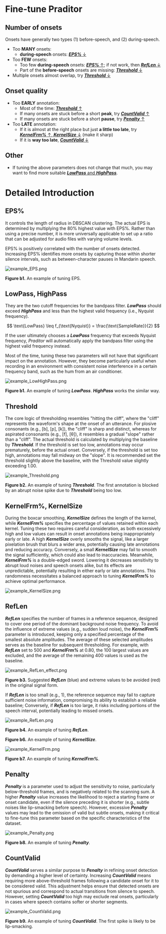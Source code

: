 # Fine-tune Praditor

## Number of onsets
Onsets have generally two types (1) before-speech, and (2) during-speech.

- Too **MANY** onsets: 
  - **during-speech** onsets: [**_EPS%_** ↓](#eps---one-and-only)
- Too **FEW** onsets:
  - Too few **during-speech** onsets: [**_EPS%_** ↑](#eps---one-and-only); if not work, then [**_RefLen_** ↓](#reflen)
  - Part of the **before-speech** onsets are missing: [**_Threshold_** ↓](#threshold)
- Multiple onsets almost overlap, try [**_Threshold_** ↓](#threshold)

## Onset quality
- Too **EARLY** annotation: 
  - Most of the time: [**_Threshold_** ↑](#threshold)
  - If many onsets are stuck before a short **peak**, try [**_CountValid_** ↑](#countvalid)
  - If many onsets are stuck before a short **pause**, try [**_Penalty_** ↑](#penalty)
- Too **LATE** annotation:
  - If it is almost at the right place but just **a little too late**, try [**_KernelFrm%_** ↑, **_KernelSize_** ↓](#kernelfrm-kernelsize) (make it sharp)
  - If it is **way too late**, [**_CountValid_** ↓](#countvalid)


## Other
- If tuning the above parameters does not change that much, you may want to find more suitable [**_LowPass_** and **_HighPass_**](#lowpass-highpass).

# Detailed Introduction

## EPS%
It controls the length of radius in DBSCAN clustering. The actual EPS is determined by multiplying the 80% highest value with EPS%. Rather than using a precise number, it is more universally applicable to set up a ratio that can be adjusted for audio files with varying volume levels.  

EPS% is positively correlated with the number of onsets detected. Increasing EPS% identifies more onsets by capturing those within shorter silence intervals, such as between-character pauses in Mandarin speech.  


![example_EPS.png](../instructions/example_EPS.png)

  
**Figure b1.** An example of tuning EPS.

## LowPass, HighPass
They are the two cutoff frequencies for the bandpass filter. **_LowPass_** should exceed **_HighPass_** and less than the highest valid frequency (i.e., Nyquist frequency).  

$$
\text{LowPass} \leq f_{\text{Nyquist}} = \frac{\text{SampleRate}}{2}
$$


If the user ultimately chooses a **_LowPass_** frequency that exceeds Nyquist frequency, _Praditor_ will automatically apply the bandpass filter using the highest valid frequency instead.  

Most of the time, tuning these two parameters will not have that significant impact on the annotation. However, they become particularly useful when recording in an environment with consistent noise interference in a certain frequency band, such as the hum from an air conditioner.  


![example_LowHighPass.png](../instructions/example_LowHighPass.png)
 
**Figure b1.** An example of tuning **_LowPass_**. **_HighPass_** works the similar way.


## Threshold
The core logic of thresholding resembles "hitting the cliff", where the "cliff" represents the waveform's shape at the onset of an utterance.
For plosive consonants (e.g., [b], [p], [k]), the "cliff" is sharp and distinct, whereas for aspirated consonants (e.g., [f], [θ]),
it resembles a gradual "slope" rather than a "cliff". The actual threshold is calculated by multiplying the baseline by **_Threshold_**.
If the threshold is set too low, annotations may occur prematurely, before the actual onset.
Conversely, if the threshold is set too high, annotations may fall midway on the "slope". It is recommended set the threshold slightly above the baseline, with the Threshold value slightly exceeding 1.00.  

![example_Threshold.png](../instructions/example_Threshold.png)

**Figure b2.** An example of tuning **_Threshold_**. The first annotation is blocked by an abrupt noise spike due to **_Threshold_** being too low.


## KernelFrm%, KernelSize
During the boxcar smoothing, **_KernelSize_** defines the length of the kernel, while **_KernelFrm%_** specifies the percentage of values retained within each kernel.
Tuning these two requires careful consideration, as both excessively high and low values can result in onset annotations being inappropriately early or late.
A high **_KernelSize_** overly smooths the signal, like a larger pixelation brush that blurs a wider area, potentially causing late annotations and reducing accuracy.
Conversely, a small **_KernelSize_** may fail to smooth the signal sufficiently, which could also lead to inaccuracies.
Meanwhile, **_KernelFrm%_** is a double-edged sword. Lowering it decreases sensitivity to abrupt loud noises and speech onsets alike, but its effects are unpredictable, potentially resulting in either early or late annotations.
This randomness necessitates a balanced approach to tuning **_KernelFrm%_** to achieve optimal performance.  


![example_KernelSize.png](../instructions/example_KernelSize.png)


## RefLen
**_RefLen_** specifies the number of frames in a reference sequence, designed to cover one period of the dominant background noise frequency.
To avoid the influence of extreme values (e.g., sudden loud noise), the **_KernelFrm%_** parameter is introduced, keeping only a specified percentage of the smallest absolute amplitudes.
The average of these selected amplitudes serves as the baseline for subsequent thresholding.
For example, with **_RefLen_** set to 500 and **_KernelFrm%_** at 0.80, the 100 largest values are excluded, and the average of the remaining 400 values is used as the baseline.  

![example_RefLen_effect.png](../instructions/example_RefLen_effect.png)

**Figure b3.** Suggested **_RefLen_** (blue) and extreme values to be avoided (red) in the original signal form.

If **_RefLen_** is too small (e.g., 1), the reference sequence may fail to capture sufficient noise information, compromising its ability to establish a reliable baseline;
Conversely, if **_RefLen_** is too large, it risks including portions of the speech interval, potentially leading to missed onsets.  


![example_RefLen.png](../instructions/example_RefLen.png)

**Figure b4.** An example of tuning **_RefLen_**.


**Figure b6.** An example of tuning **_KernelSize_**.


![example_KernelFrm.png](../instructions/example_KernelFrm.png)

**Figure b7.** An example of tuning **_KernelFrm%_**.



## Penalty
**_Penalty_** is a parameter used to adjust the sensitivity to noise, particularly below-threshold frames, and is negatively related to the scanning sum.
A higher **_Penalty_** value increases the likelihood to reject a starting frame or onset candidate, even if the silence preceding it is shorter (e.g., subtle noises like lip-smacking before speech).
However, excessive **_Penalty_** values may lead to the omission of valid but subtle onsets, making it critical to fine-tune this parameter based on the specific characteristics of the dataset.  


![example_Penalty.png](../instructions/example_Penalty.png)

**Figure b8.** An example of tuning **_Penalty_**.


## CountValid
**_CountValid_** serves a similar purpose to **_Penalty_** in refining onset detection by demanding a higher level of certainty.
Increasing **_CountValid_** means requiring more above-threshold frames following a candidate onset for it to be considered valid.
This adjustment helps ensure that detected onsets are not spurious and correspond to actual transitions from silence to speech.
However, setting **_CountValid_** too high may exclude real onsets, particularly in cases where speech contains softer or shorter segments.  

![example_CountValid.png](../instructions/example_CountValid.png)
 
**Figure b9.** An example of tuning **_CountValid_**. The first spike is likely to be lip-smacking.











